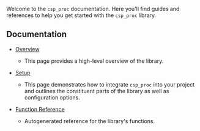 Welcome to the `csp_proc` documentation. Here you'll find guides and references to help you get started with the `csp_proc` library.

## Documentation

- [Overview](docs/overview.md)
    - This page provides a high-level overview of the library.

- [Setup](docs/setup.md)
    - This page demonstrates how to integrate `csp_proc` into your project and outlines the constituent parts of the library as well as configuration options.

- [Function Reference](docs/html/index.html)
    - Autogenerated reference for the library's functions.
